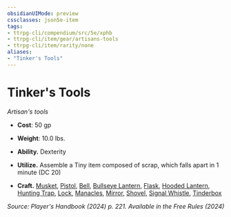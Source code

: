 ```yaml
---
obsidianUIMode: preview
cssclasses: json5e-item
tags:
- ttrpg-cli/compendium/src/5e/xphb
- ttrpg-cli/item/gear/artisans-tools
- ttrpg-cli/item/rarity/none
aliases: 
- "Tinker's Tools"
---
```

# Tinker's Tools
*Artisan's tools*  


- **Cost**: 50 gp
- **Weight**: 10.0 lbs.

- **Ability.** Dexterity  
- **Utilize.** Assemble a Tiny item composed of scrap, which falls apart in 1 minute (DC 20)  
- **Craft.** [Musket](3-Mechanics/CLI/items/musket-xphb.md), [Pistol](3-Mechanics/CLI/items/pistol-xphb.md), [Bell](3-Mechanics/CLI/items/bell-xphb.md), [Bullseye Lantern](3-Mechanics/CLI/items/bullseye-lantern-xphb.md), [Flask](3-Mechanics/CLI/items/flask-xphb.md), [Hooded Lantern](3-Mechanics/CLI/items/hooded-lantern-xphb.md), [Hunting Trap](3-Mechanics/CLI/items/hunting-trap-xphb.md), [Lock](3-Mechanics/CLI/items/lock-xphb.md), [Manacles](3-Mechanics/CLI/items/manacles-xphb.md), [Mirror](3-Mechanics/CLI/items/mirror-xphb.md), [Shovel](3-Mechanics/CLI/items/shovel-xphb.md), [Signal Whistle](3-Mechanics/CLI/items/signal-whistle-xphb.md), [Tinderbox](3-Mechanics/CLI/items/tinderbox-xphb.md)  

*Source: Player's Handbook (2024) p. 221. Available in the Free Rules (2024)*